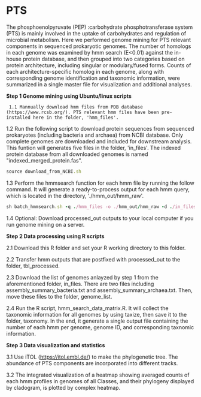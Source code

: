 # PTS
The phosphoenolpyruvate (PEP) :carbohydrate phosphotransferase system (PTS) is mainly involved in the uptake of carbohydrates and regulation of microbial metabolism. Here we performed genome mining for PTS relevant components in sequenced prokaryotic genomes. The number of homologs in each genome was examined by hmm search (E<0.01) against the in-house protein database, and then grouped into two categories based on protein architecture, including singular or modulary/fused forms. Counts of each architecture-specific homolog in each genome, along with corresponding genome identification and taxonomic information, were summarized in a single master file for visualization and additional analyses.<br/>


**Step 1 Genome mining using Ubuntu/linux scripts**

     1.1 Mannually download hmm files from PDB database (https://www.rcsb.org/). PTS relevant hmm files have been pre-installed here in the folder, 'hmm_files'.
  
1.2 Run the following script to download protein sequences from sequenced prokaryotes (including bacteria and archaea) from NCBI database. Only complete genomes are downloaded and included for downstream analysis. This funtion will generates five files in the folder, 'in_files'. The indexed protein database from all downloaded genomes is named "indexed_merged_protein.fas".
  
  ```ruby
  source download_from_NCBI.sh
  ```
  
1.3 Perform the hmmsearch function for each hmm file by running the follow command. It will generate a ready-to-process output for each hmm query, which is located in the directory, './hmm_out/hmm_raw'.

  ```ruby
  sh batch_hmmsearch.sh -q ./hmm_files -o ./hmm_out/hmm_raw -d ./in_files/indexed_merged_protein.faa
  ```
  
  
1.4 Optional: Download processed_out outputs to your local computer if you run genome mining on a server. <br/>
  
  
  
**Step 2 Data processing using R scripts**
  
  2.1 Download this R folder and set your R working directory to this folder. 
  
  2.2 Transfer hmm outputs that are postfixed with processed_out to the folder, tbl_processed.
  
  2.3 Download the list of genomes anlayzed by step 1 from the aforementioned folder, in_files. There are two files including assembly_summary_bacteria.txt and assembly_summary_archaea.txt. Then, move these files to the folder, genome_list. 
  
  2.4 Run the R script, hmm_search_data_matrix.R. It will collect the taxonomic information for all genomes by using taxize, then save it to the folder, taxonomy. In the end, it generate a single output file containing the number of each hmm per genome, genome ID, and  corresponding taxnomic information.<br/>
  
  
  
**Step 3 Data visualization and statistics**
   
   3.1 Use iTOL (https://itol.embl.de/) to make the phylogenetic tree. The abundance of PTS components are incorporated into different tracks.
   
   3.2 The integrated visualization of a heatmap showing averaged counts of each hmm profiles in genomes of all Classes, and their phylogeny displayed by cladogram, is plotted by complex heatmap.
  


